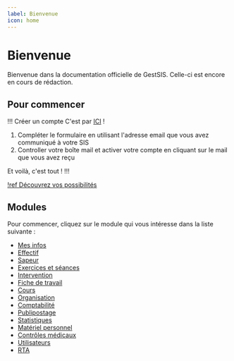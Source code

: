 ```yaml
---
label: Bienvenue
icon: home
---
```


# Bienvenue

Bienvenue dans la documentation officielle de GestSIS. Celle-ci est encore en cours de rédaction.

## Pour commencer

!!! Créer un compte
C'est par <a href="https://app.gestsis.ch/#/register" target="blank">ICI</a> !
1. Compléter le formulaire en utilisant l'adresse email que vous avez communiqué à votre SIS
2. Controller votre boîte mail et activer votre compte en cliquant sur le mail que vous avez reçu

Et voilà, c'est tout !
!!!

[!ref Découvrez vos possibilités](guides/mes-infos)

## Modules 

Pour commencer, cliquez sur le module qui vous intéresse dans la liste suivante :

- [Mes infos](guides/mes-infos)
- [Effectif](guides/effectif)
- [Sapeur](guides/sapeur)
- [Exercices et séances](guides/exercice-seances)
- [Intervention](guides/intervention)
- [Fiche de travail](guides/fiche-travail)
- [Cours](guides/cours)
- [Organisation](guides/organisation)
- [Comptabilité](guides/comptabilite)
- [Publipostage](guides/publipostage)
- [Statistiques](guides/statistique)
- [Matériel personnel](guides/materiel-personnel)
- [Contrôles médicaux](guides/controles-medicaux)
- [Utilisateurs](guides/utilisateurs)
- [RTA](guides/rta)

<!--
## GestSIS Mobile

GestSIS Mobile est une application mobile permettant la saisie des rapports d'interventions et des présences aux exercices en mode hors ligne.

- [GestSIS Mobile](gestsis-mobile)

-->
